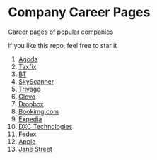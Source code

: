 # Company Career Pages
Career pages of popular companies

If you like this repo, feel free to star it

1. [Agoda](https://careersatagoda.com/)
2. [Taxfix](https://taxfix.de/en/careers/)
3. [BT](https://jobs.bt.com/)
4. [SkyScanner](https://www.skyscanner.net/jobs/)
5. [Trivago](https://careers.trivago.com/)
6. [Glovo](https://jobs.glovoapp.com/)
7. [Dropbox](https://jobs.dropbox.com/)
8. [Bookimg.com](https://jobs.booking.com/careers)
9. [Expedia](https://careers.expediagroup.com/)
10. [DXC Technologies](https://careers.dxc.com/)
11. [Fedex](https://careers.fedex.com/fedex/)
12. [Apple](https://www.apple.com/careers/us/)
13. [Jane Street](https://www.janestreet.com/join-jane-street/open-roles/)
